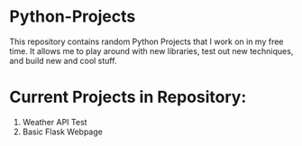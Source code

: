 # Python-Projects

This repository contains random Python Projects that I work on in my free time. It allows me to play around with new libraries, test out new techniques, and build new and cool stuff.

# Current Projects in Repository:

1. Weather API Test
2. Basic Flask Webpage
